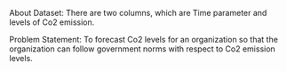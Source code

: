 About Dataset: There are two columns, which are Time parameter and levels of Co2 emission.

Problem Statement: To forecast Co2 levels for an organization so that the organization can follow government norms with respect to Co2 emission levels.

